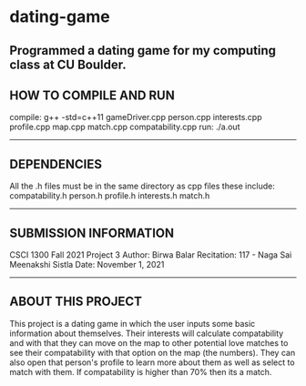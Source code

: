 # dating-game
Programmed a dating game for my computing class at CU Boulder. 
----------------------------
HOW TO COMPILE AND RUN
----------------------------
compile: g++ -std=c++11 gameDriver.cpp person.cpp interests.cpp profile.cpp map.cpp match.cpp compatability.cpp
run: ./a.out

----------------------------
DEPENDENCIES
----------------------------
All the .h files must be in the same directory as cpp files 
these include:
compatability.h
person.h 
profile.h
interests.h
match.h

---------------------------
SUBMISSION INFORMATION
---------------------------
CSCI 1300 Fall 2021 Project 3
Author: Birwa Balar
Recitation: 117 - Naga Sai Meenakshi Sistla
Date: November 1, 2021

---------------------------
ABOUT THIS PROJECT
---------------------------
This project is a dating game in which the user inputs some basic information about
themselves. Their interests will calculate compatability and with that they can move on
the map to other potential love matches to see their compatability with that option
on the map (the numbers). They can also open that person's profile to learn more about them 
as well as select to match with them. If compatability is higher than 70% then its a match.
